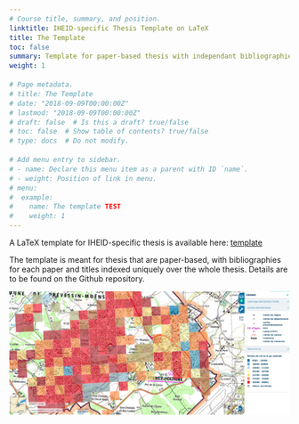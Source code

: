 ```yaml
---
# Course title, summary, and position.
linktitle: IHEID-specific Thesis Template on LaTeX
title: The Template
toc: false
summary: Template for paper-based thesis with independant bibliographies and appendices but with common numbering
weight: 1

# Page metadata.
# title: The Template
# date: "2018-09-09T00:00:00Z"
# lastmod: "2018-09-09T00:00:00Z"
# draft: false  # Is this a draft? true/false
# toc: false  # Show table of contents? true/false
# type: docs  # Do not modify.

# Add menu entry to sidebar.
# - name: Declare this menu item as a parent with ID `name`.
# - weight: Position of link in menu.
# menu:
#  example:
#    name: The template TEST
#    weight: 1
---
```



A LaTeX template for IHEID-specific thesis is available here: [template](https://github.com/RemiVine/Thesis-template-IHEID-RV-2021)


The template is meant for thesis that are paper-based, with bibliographies for each paper and titles indexed uniquely over the whole thesis. Details are to be found on the Github repository.


![Ferney Map by standard of living](/content/extra_material/images/Map_FV_niveau_de_vie_screenshot.png)


